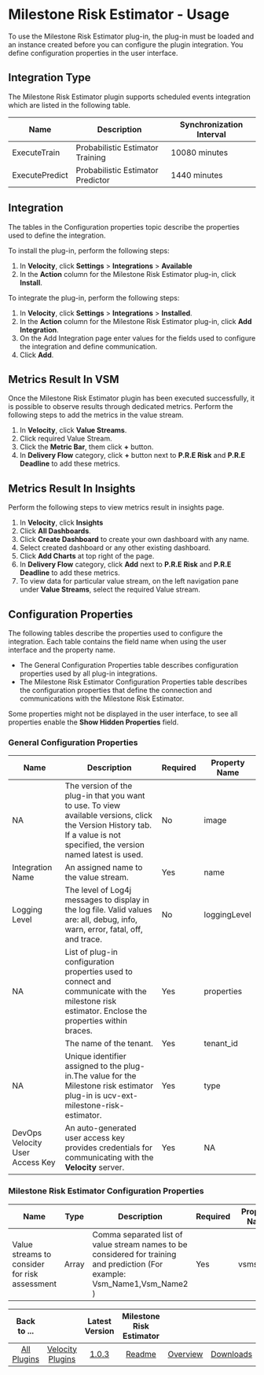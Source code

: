 # Milestone Risk Estimator - Usage

To use the Milestone Risk Estimator plug-in, the plug-in must be loaded and an instance created before you can configure the plugin integration. You define configuration properties in the user interface.

## Integration Type

The Milestone Risk Estimator plugin supports scheduled events integration which are listed in the following table.

| Name | Description | Synchronization Interval |
| --- | --- | --- |
| ExecuteTrain | Probabilistic Estimator Training | 10080 minutes |
| ExecutePredict | Probabilistic Estimator Predictor | 1440 minutes |

## Integration

The tables in the Configuration properties topic describe the properties used to define the integration.

To install the plug-in, perform the following steps:

1. In **Velocity**, click **Settings** > **Integrations** > **Available**
2. In the **Action** column for the Milestone Risk Estimator plug-in, click **Install**.

To integrate the plug-in, perform the following steps:

1. In **Velocity**, click **Settings** > **Integrations** > **Installed**.
2. In the **Action** column for the Milestone Risk Estimator plug-in, click **Add Integration**.
3. On the Add Integration page enter values for the fields used to configure the integration and define communication.
4. Click **Add**.

## Metrics Result In VSM

Once the Milestone Risk Estimator plugin has been executed successfully, it is possible to observe results through dedicated metrics. Perform the following steps to add the metrics in the value stream.

1. In **Velocity**, click **Value Streams**. 
2. Click required Value Stream.
2. Click the **Metric Bar**, them click **+** button.
3. In **Delivery Flow** category, click **+** button next to **P.R.E Risk** and **P.R.E Deadline** to add these metrics.

## Metrics Result In Insights

Perform the following steps to view metrics result in insights page.

1. In **Velocity**, click **Insights**
2. Click **All Dashboards**.
3. Click **Create Dashboard** to create your own dashboard with any name.
4. Select created dashboard or any other existing dashboard.
5. Click **Add Charts** at top right of the page.
6. In **Delivery Flow** category, click **Add** next to **P.R.E Risk** and **P.R.E Deadline** to add these metrics.
7. To view data for particular value stream, on the left navigation pane under **Value Streams**, select the required Value stream.

## Configuration Properties

The following tables describe the properties used to configure the integration. Each table contains the field name when using the user interface and the property name.

* The General Configuration Properties table describes configuration properties used by all plug-in integrations.
* The Milestone Risk Estimator Configuration Properties table describes the configuration properties that define the connection and communications with the Milestone Risk Estimator.

Some properties might not be displayed in the user interface, to see all properties enable the **Show Hidden Properties** field.

### General Configuration Properties

| Name | Description | Required | Property Name |
| --- | --- | --- | --- |
| NA | The version of the plug-in that you want to use. To view available versions, click the Version History tab. If a value is not specified, the version named latest is used. | No | image |
| Integration Name | An assigned name to the value stream. | Yes | name |
| Logging Level | The level of Log4j messages to display in the log file. Valid values are: all, debug, info, warn, error, fatal, off, and trace. | No | loggingLevel |
| NA | List of plug-in configuration properties used to connect and communicate with the milestone risk estimator. Enclose the properties within braces. | Yes | properties |
|  | The name of the tenant. | Yes | tenant_id |
| NA | Unique identifier assigned to the plug-in.The value for the Milestone risk estimator plug-in is ucv-ext-milestone-risk-estimator. | Yes | type |
| DevOps Velocity User Access Key | An auto-generated user access key provides credentials for communicating with the **Velocity** server. | Yes | NA |

### Milestone Risk Estimator Configuration Properties

| Name | Type | Description | Required | Property Name |
| --- | --- | --- | --- | --- |
| Value streams to consider for risk assessment | Array | Comma separated list of value stream names to be considered for training and prediction (For example: Vsm_Name1,Vsm_Name2 ) | Yes | vsmsArray |


|Back to ...||Latest Version|Milestone Risk Estimator |||
| :---: | :---: | :---: | :---: | :---: | :---: |
|[All Plugins](../../index.md)|[Velocity Plugins](../README.md)|[1.0.3](https://hub.docker.com/r/urbancode/ucv-ext-milestone-risk-estimator/tags)|[Readme](README.md)|[Overview](overview.md)|[Downloads](downloads.md)|